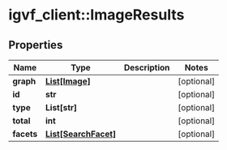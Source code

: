 # igvf_client::ImageResults


## Properties
Name | Type | Description | Notes
------------ | ------------- | ------------- | -------------
**graph** | [**List[Image]**](Image.md) |  | [optional] 
**id** | **str** |  | [optional] 
**type** | **List[str]** |  | [optional] 
**total** | **int** |  | [optional] 
**facets** | [**List[SearchFacet]**](SearchFacet.md) |  | [optional] 


